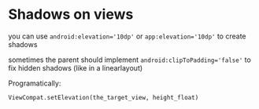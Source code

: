 # Shadows on views


you can use `android:elevation='10dp'` or `app:elevation='10dp'` to create shadows

sometimes the parent should implement `android:clipToPadding='false'` to fix hidden shadows (like in a linearlayout)


Programatically:

`ViewCompat.setElevation(the_target_view, height_float)`